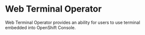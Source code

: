 # Web Terminal Operator

Web Terminal Operator provides an ability for users to use terminal embedded into OpenShift Console.
